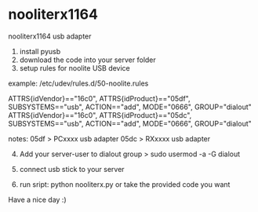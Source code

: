# nooliterx1164
nooliterx1164 usb adapter

1. install pyusb 
2. download the code into your server folder
3. setup rules for noolite USB device

example: /etc/udev/rules.d/50-noolite.rules

ATTRS{idVendor}=="16c0", ATTRS{idProduct}=="05df", SUBSYSTEMS=="usb", ACTION=="add", MODE="0666", GROUP="dialout"
ATTRS{idVendor}=="16c0", ATTRS{idProduct}=="05dc", SUBSYSTEMS=="usb", ACTION=="add", MODE="0666", GROUP="dialout"

notes:
05df > PCxxxx usb adapter
05dc > RXxxxx usb adapter

4. Add your server-user to dialout group > sudo usermod <user> -a -G dialout

5. connect usb stick to your server
6. run sript: python nooliterx.py or take the provided code you want

Have a nice day :)
